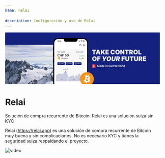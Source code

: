```yaml
---
name: Relai

description: Configuración y uso de Relai
---
```


![cover](assets/cover.jpeg)

# Relai

Solución de compra recurrente de Bitcoin: Relai es una solución suiza sin KYC

Relai (https://relai.app) es una solución de compra recurrente de Bitcoin muy buena y sin complicaciones. No es necesario KYC y tienes la seguridad suiza respaldando el proyecto.

![video](https://www.youtube.com/watch?v=ub-gb7kFRkM)
